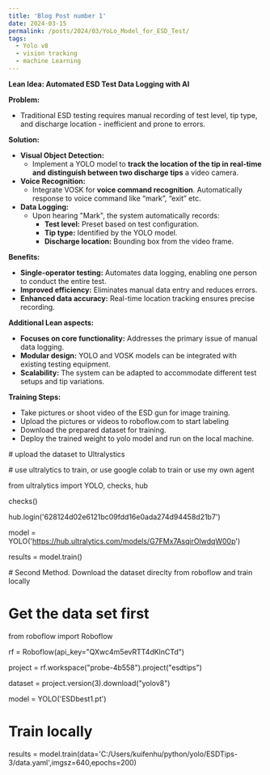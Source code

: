 ```yaml
---
title: 'Blog Post number 1'
date: 2024-03-15
permalink: /posts/2024/03/YoLo_Model_for_ESD_Test/
tags:
  - Yolo v8
  - vision tracking
  - machine Learning
---
```

**Lean Idea: Automated ESD Test Data Logging with AI**

**Problem:**

- Traditional ESD testing requires manual recording of test level, tip type, and discharge location - inefficient and prone to errors.

**Solution:**

- **Visual Object Detection:**
  - Implement a YOLO model to **track the location of the tip in real-time and** **distinguish between two discharge tips** a video camera.
- **Voice Recognition:**
  - Integrate VOSK for **voice command recognition**. Automatically response to voice command like “mark”, “exit” etc.
- **Data Logging:**
  - Upon hearing "Mark", the system automatically records:
    - **Test level:** Preset based on test configuration.
    - **Tip type:** Identified by the YOLO model.
    - **Discharge location:** Bounding box from the video frame.

**Benefits:**

- **Single-operator testing:** Automates data logging, enabling one person to conduct the entire test.
- **Improved efficiency:** Eliminates manual data entry and reduces errors.
- **Enhanced data accuracy:** Real-time location tracking ensures precise recording.

**Additional Lean aspects:**

- **Focuses on core functionality:** Addresses the primary issue of manual data logging.
- **Modular design:** YOLO and VOSK models can be integrated with existing testing equipment.
- **Scalability:** The system can be adapted to accommodate different test setups and tip variations.

**Training Steps:**

- Take pictures or shoot video of the ESD gun for image training.
- Upload the pictures or videos to roboflow.com to start labeling
- Download the prepared dataset for training.
- Deploy the trained weight to yolo model and run on the local machine.

\# upload the dataset to Ultralystics

\# use ultralytics to train, or use google colab to train or use my own agent

from ultralytics import YOLO, checks, hub

checks()

hub.login('628124d02e6121bc09fdd16e0ada274d94458d21b7')

model = YOLO('<https://hub.ultralytics.com/models/G7FMx7AsqirOlwdqW00p>')

results = model.train()

\# Second Method. Download the dataset direclty from roboflow and train locally

# Get the data set first

from roboflow import Roboflow

rf = Roboflow(api_key="QXwc4m5evRTT4dKlnCTd")

project = rf.workspace("probe-4b558").project("esdtips")

dataset = project.version(3).download("yolov8")

model = YOLO('ESDbest1.pt')

# Train locally

results = model.train(data='C:/Users/kuifenhu/python/yolo/ESDTips-3/data.yaml',imgsz=640,epochs=200)
